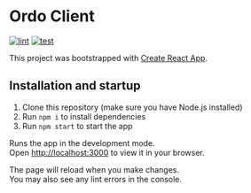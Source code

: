 # Ordo Client

[![lint](https://github.com/ordo-pink/ordo-client/actions/workflows/lint.yml/badge.svg)](https://github.com/ordo-pink/ordo-client/actions/workflows/lint.yml)
[![test](https://github.com/ordo-pink/ordo-client/actions/workflows/test.yml/badge.svg)](https://github.com/ordo-pink/ordo-client/actions/workflows/test.yml)

This project was bootstrapped with [Create React App](https://github.com/facebook/create-react-app).

## Installation and startup

1. Clone this repository (make sure you have Node.js installed)
2. Run `npm i` to install dependencies
3. Run `npm start` to start the app

Runs the app in the development mode.\
Open [http://localhost:3000](http://localhost:3000) to view it in your browser.

The page will reload when you make changes.\
You may also see any lint errors in the console.
